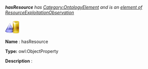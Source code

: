 ___hasResource__ 
 has
 [Category:OntologyElement](../../Category/OntologyElement "Category:OntologyElement") 
 and is an
 [element of](../../Property/ElementOf "Property:ElementOf") 
[ResourceExploitationObservation](../../Submissions/ResourceExploitationObservation "Submissions:ResourceExploitationObservation")_




  





[![ObjectProperty](../public/images/thumb/c/c3/ObjectProperty.gif/45px-ObjectProperty.gif)](../../Image/ObjectProperty.gif "ObjectProperty")


__Name__ 
 : hasResource
 



__Type:__ 
 owl:ObjectProperty
 



__Description__ 
 :